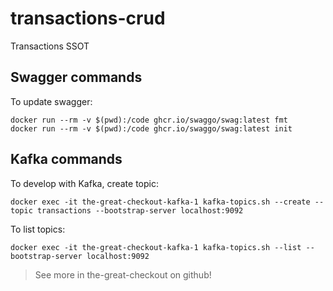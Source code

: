 # transactions-crud
Transactions SSOT

## Swagger commands
To update swagger:
```shell
docker run --rm -v $(pwd):/code ghcr.io/swaggo/swag:latest fmt
docker run --rm -v $(pwd):/code ghcr.io/swaggo/swag:latest init
```

## Kafka commands
To develop with Kafka, create topic:
```shell
docker exec -it the-great-checkout-kafka-1 kafka-topics.sh --create --topic transactions --bootstrap-server localhost:9092
```

To list topics:
```shell
docker exec -it the-great-checkout-kafka-1 kafka-topics.sh --list --bootstrap-server localhost:9092
```

> See more in the-great-checkout on github!